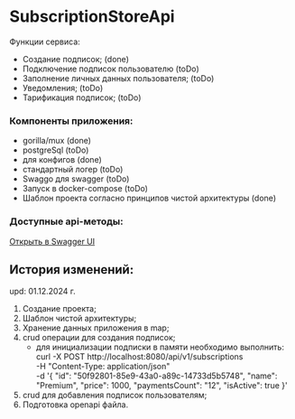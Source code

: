 # SubscriptionStoreApi
Функции сервиса:
- Cоздание подписок; (done)
- Подключение подписок пользователю (toDo)
- Заполнение личных данных пользователя; (toDo)
- Уведомления; (toDo)
- Тарификация подписок; (toDo)

### Компоненты приложения:
- gorilla/mux (done)
- postgreSql (toDo)
- для конфигов (done)
- стандартный логер (toDo)
- Swaggo для swagger (toDo)
- Запуск в docker-compose (toDo)
- Шаблон проекта согласно принципов чистой архитектуры (done)

### Доступные api-методы:
[Открыть в Swagger UI](https://petstore.swagger.io/?url=https://raw.githubusercontent.com/codeblack91/subscription-store/main/SubscriptionStoreApi.yaml)

## История изменений:
upd: 01.12.2024 г.
1. Создание проекта;
2. Шаблон чистой архитектуры;
3. Хранение данных приложения в map;
4. crud операции для создания подписок;
   - для инициализации подписки в памяти необходимо выполнить:
     curl -X POST http://localhost:8080/api/v1/subscriptions \
  -H "Content-Type: application/json" \
  -d '{
        "id": "50f92801-85e9-43a0-a89c-14733d5b5748",
        "name": "Premium",
        "price": 1000,
        "paymentsCount": "12",
        "isActive": true
      }'
5. crud для добавления подписок пользователям;
6. Подготовка openapi файла.
















